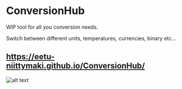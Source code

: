 # ConversionHub

WIP tool for all you conversion needs.

Switch between different units, temperatures, currencies, binary etc...

## https://eetu-niittymaki.github.io/ConversionHub/

![alt text](https://i.postimg.cc/NfpH1QBg/img.png)
